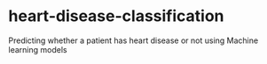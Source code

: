 # heart-disease-classification
Predicting whether a patient has heart disease or not using Machine learning models
